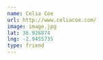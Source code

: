 ```yaml
---
name: Celia Coe
url: http://www.celiacoe.com/
image: image.jpg
lat: 36.926874
lng: -2.9455735
type: friend
---
```


